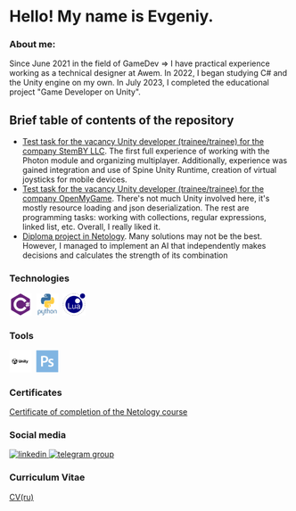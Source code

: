 
# **Hello! My name is Evgeniy.** 

### About me:
Since June 2021 in the field of GameDev => I have practical experience working as a technical designer at Awem.
In 2022, I began studying C# and the Unity engine on my own. In July 2023, I completed the educational project "Game Developer on Unity".

## Brief table of contents of the repository
- [Test task for the vacancy Unity developer (trainee/trainee) for the company StemBY LLC](https://github.com/itroy32tq/StamByTest). The first full experience of working with the Photon module and organizing multiplayer. Additionally, experience was gained integration and use of Spine Unity Runtime, creation of virtual joysticks for mobile devices.
- [Test task for the vacancy Unity developer (trainee/trainee) for the company OpenMyGame](https://github.com/itroy32tq/OpenMyGameTes). There's not much Unity involved here, it's mostly resource loading and json deserialization. The rest are programming tasks: working with collections, regular expressions, linked list, etc. Overall, I really liked it.
- [Diploma project in Netology](https://github.com/itroy32tq/Poker-Prototyp). Many solutions may not be the best. However, I managed to implement an AI that independently makes decisions and calculates the strength of its combination

### **Technologies**
<div>
  <img src="https://github.com/devicons/devicon/blob/master/icons/csharp/csharp-plain.svg" title="C#" alt="C#" width="40" height="40"/>&nbsp
  <img src="https://github.com/devicons/devicon/blob/master/icons/python/python-original-wordmark.svg" title="Python" alt="Python" width="40" height="40"/>&nbsp
  <img src="https://github.com/devicons/devicon/blob/master/icons/lua/lua-original-wordmark.svg" title="Lua" alt="Lua" width="40" height="40"/>&nbsp
</div>

### **Tools**
<div>
  <img src="https://github.com/devicons/devicon/blob/master/icons/unity/unity-original-wordmark.svg" title="Unity" alt="Unity" width="40" height="40"/>&nbsp;
  <img src="https://github.com/devicons/devicon/blob/master/icons/photoshop/photoshop-plain.svg" title="photoshop" alt="photoshop" width="40" height="40"/>&nbsp;
</div>

### **Certificates** 
[Certificate of completion of the Netology course](https://github.com/itroy32tq/itroy32tq/blob/main/%D0%A1%D0%B5%D1%80%D1%82%D0%B8%D1%84%D0%B8%D0%BA%D0%B0%D1%82.png)

### **Social media**
<div id="badges">
    <a href="https://www.linkedin.com/in/evgeniy-kryshnev-1b3a27263" target="_blank">
      <img src="https://cdn-icons-png.flaticon.com/512/2504/2504799.png" width="40" height="40" alt="linkedin" />
    </a>
     <a href="https://t.me/qwasBorneo" target="_blank">
      <img src="https://cdn-icons-png.flaticon.com/512/2111/2111646.png" width="40" height="40" alt="telegram group" />
    </a>
  </div>
  
### **Curriculum Vitae**
[CV(ru)](https://github.com/itroy32tq/itroy32tq/blob/main/CV_Last.pdf)
  




